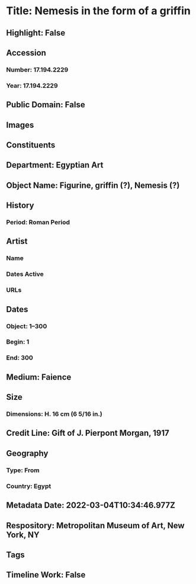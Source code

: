 # Title: Nemesis in the form of a griffin
## Highlight: False
## Accession
### Number: 17.194.2229
### Year: 17.194.2229
## Public Domain: False
## Images
## Constituents
## Department: Egyptian Art
## Object Name: Figurine, griffin (?), Nemesis (?)
## History
### Period: Roman Period
## Artist
### Name
### Dates Active
### URLs
## Dates
### Object: 1–300
### Begin: 1
### End: 300
## Medium: Faience
## Size
### Dimensions: H. 16 cm (6 5/16 in.)
## Credit Line: Gift of J. Pierpont Morgan, 1917
## Geography
### Type: From
### Country: Egypt
## Metadata Date: 2022-03-04T10:34:46.977Z
## Respository: Metropolitan Museum of Art, New York, NY
## Tags
## Timeline Work: False